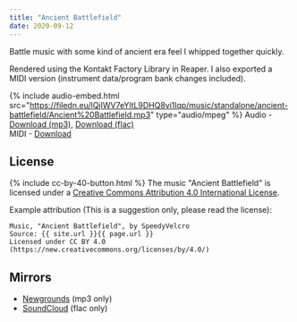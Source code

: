 ```yaml
---
title: "Ancient Battlefield"
date: 2020-09-12 
---
```

Battle music with some kind of ancient era feel I whipped together quickly.

Rendered using the Kontakt Factory Library in Reaper. I also exported a MIDI version (instrument data/program bank changes included).

{% include audio-embed.html src="https://filedn.eu/lQjIWV7eYltL9DHQ8vi1lqp/music/standalone/ancient-battlefield/Ancient%20Battlefield.mp3" type="audio/mpeg" %}
Audio -
[Download (mp3)](https://filedn.eu/lQjIWV7eYltL9DHQ8vi1lqp/music/standalone/ancient-battlefield/Ancient%20Battlefield.mp3),
[Download (flac)](https://filedn.eu/lQjIWV7eYltL9DHQ8vi1lqp/music/standalone/ancient-battlefield/Ancient%20Battlefield.flac)\
MIDI -
[Download](https://filedn.eu/lQjIWV7eYltL9DHQ8vi1lqp/music/standalone/ancient-battlefield/Ancient%20Battlefield.mid)

## License
{% include cc-by-40-button.html %}
The music "Ancient Battlefield" is licensed under a [Creative Commons Attribution 4.0 International License](http://creativecommons.org/licenses/by/4.0/).

Example attribution (This is a suggestion only, please read the license):
```
Music, "Ancient Battlefield", by SpeedyVelcro
Source: {{ site.url }}{{ page.url }}
Licensed under CC BY 4.0 (https://new.creativecommons.org/licenses/by/4.0/)
```

## Mirrors
- [Newgrounds](https://www.newgrounds.com/audio/listen/963921) (mp3 only)
- [SoundCloud](https://soundcloud.com/swiftvector/ancient-battlefield) (flac only)
